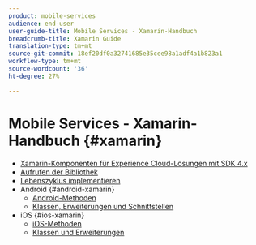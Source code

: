 ```yaml
---
product: mobile-services
audience: end-user
user-guide-title: Mobile Services - Xamarin-Handbuch
breadcrumb-title: Xamarin Guide
translation-type: tm+mt
source-git-commit: 18ef20df0a32741685e35cee98a1adf4a1b823a1
workflow-type: tm+mt
source-wordcount: '36'
ht-degree: 27%

---
```



# Mobile Services - Xamarin-Handbuch {#xamarin}

+ [Xamarin-Komponenten für Experience Cloud-Lösungen mit SDK 4.x](get-started.md)
+ [Aufrufen der Bibliothek](library-calls.md)
+ [Lebenszyklus implementieren](lifecycle.md)
+ Android {#android-xamarin}
   + [Android-Methoden](c-android/methods-android.md)
   + [Klassen, Erweiterungen und Schnittstellen](c-android/c-classes-enums-interfaces.md)
+ iOS {#ios-xamarin}
   + [iOS-Methoden](c-ios/methods-ios.md)
   + [Klassen und Erweiterungen](c-ios/c-classes-enums-constants.md)
